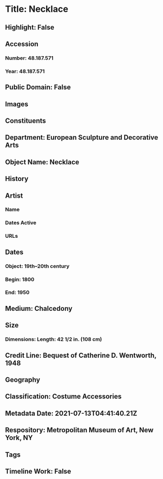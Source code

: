 # Title: Necklace
## Highlight: False
## Accession
### Number: 48.187.571
### Year: 48.187.571
## Public Domain: False
## Images
## Constituents
## Department: European Sculpture and Decorative Arts
## Object Name: Necklace
## History
## Artist
### Name
### Dates Active
### URLs
## Dates
### Object: 19th–20th century
### Begin: 1800
### End: 1950
## Medium: Chalcedony
## Size
### Dimensions: Length: 42 1/2 in. (108 cm)
## Credit Line: Bequest of Catherine D. Wentworth, 1948
## Geography
## Classification: Costume Accessories
## Metadata Date: 2021-07-13T04:41:40.21Z
## Respository: Metropolitan Museum of Art, New York, NY
## Tags
## Timeline Work: False